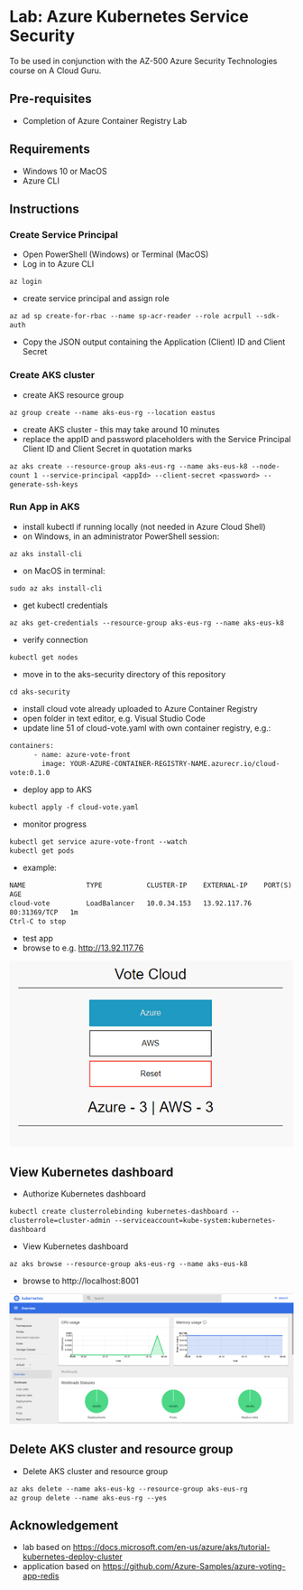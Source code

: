 # Lab: Azure Kubernetes Service Security

To be used in conjunction with the AZ-500 Azure Security Technologies course on A Cloud Guru.

## Pre-requisites
* Completion of Azure Container Registry Lab

## Requirements
* Windows 10 or MacOS
* Azure CLI

## Instructions

### Create Service Principal
* Open PowerShell (Windows) or Terminal (MacOS)
* Log in to Azure CLI
```
az login
```
* create service principal and assign role
```
az ad sp create-for-rbac --name sp-acr-reader --role acrpull --sdk-auth
```
* Copy the JSON output containing the Application (Client) ID and Client Secret 

### Create AKS cluster
* create AKS resource group
```
az group create --name aks-eus-rg --location eastus
```
* create AKS cluster - this may take around 10 minutes
* replace the appID and password placeholders with the Service Principal Client ID and Client Secret in quotation marks
```
az aks create --resource-group aks-eus-rg --name aks-eus-k8 --node-count 1 --service-principal <appId> --client-secret <password> --generate-ssh-keys
```

### Run App in AKS
* install kubectl if running locally (not needed in Azure Cloud Shell)
* on Windows, in an administrator PowerShell session:
```
az aks install-cli
```
* on MacOS in terminal:
```
sudo az aks install-cli
```
* get kubectl credentials
```
az aks get-credentials --resource-group aks-eus-rg --name aks-eus-k8
```
* verify connection
```
kubectl get nodes
```
* move in to the aks-security directory of this repository
```
cd aks-security
```
* install cloud vote already uploaded to Azure Container Registry
* open folder in text editor, e.g. Visual Studio Code
* update line 51 of cloud-vote.yaml with own container registry, e.g.:
```
containers:
      - name: azure-vote-front
        image: YOUR-AZURE-CONTAINER-REGISTRY-NAME.azurecr.io/cloud-vote:0.1.0
```
* deploy app to AKS
```
kubectl apply -f cloud-vote.yaml
```
* monitor progress
```
kubectl get service azure-vote-front --watch
kubectl get pods
```
* example:
```
NAME               TYPE           CLUSTER-IP    EXTERNAL-IP    PORT(S)        AGE
cloud-vote         LoadBalancer   10.0.34.153   13.92.117.76   80:31369/TCP   1m
Ctrl-C to stop
```
* test app
* browse to e.g. http://13.92.117.76

![Alt text](cloud-vote.png?raw=true "Cloud Vote App on AKS")

## View Kubernetes dashboard
* Authorize Kubernetes dashboard
```
kubectl create clusterrolebinding kubernetes-dashboard --clusterrole=cluster-admin --serviceaccount=kube-system:kubernetes-dashboard
```
* View Kubernetes dashboard
```
az aks browse --resource-group aks-eus-rg --name aks-eus-k8
```
* browse to http://localhost:8001

![Alt text](kube-dashboard.png?raw=true "Kubernetes Dashboard on AKS")

## Delete AKS cluster and resource group
* Delete AKS cluster and resource group
```
az aks delete --name aks-eus-kg --resource-group aks-eus-rg
az group delete --name aks-eus-rg --yes
```

## Acknowledgement
* lab based on https://docs.microsoft.com/en-us/azure/aks/tutorial-kubernetes-deploy-cluster
* application based on https://github.com/Azure-Samples/azure-voting-app-redis
